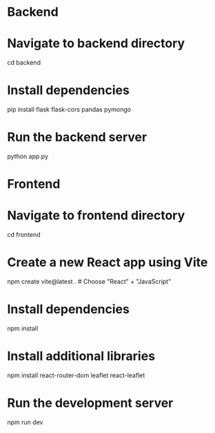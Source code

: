 # Backend
# Navigate to backend directory
cd backend

# Install dependencies
pip install flask flask-cors pandas pymongo

# Run the backend server
python app.py

# Frontend
# Navigate to frontend directory
cd frontend

# Create a new React app using Vite
npm create vite@latest .    # Choose "React" + "JavaScript"

# Install dependencies
npm install

# Install additional libraries
npm install react-router-dom leaflet react-leaflet

# Run the development server
npm run dev
